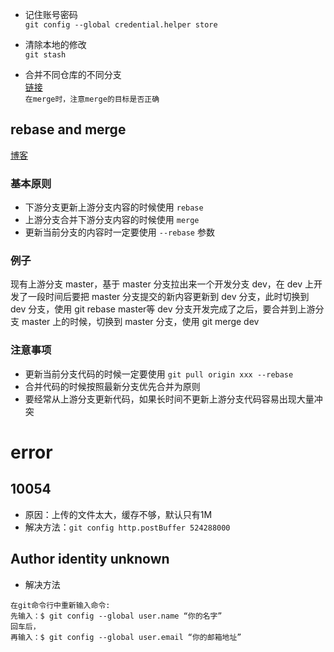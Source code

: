 + 记住账号密码  
`git config --global credential.helper store`
  
+ 清除本地的修改  
`git stash`
  
+ 合并不同仓库的不同分支  
[链接](https://www.zybuluo.com/aqa510415008/note/1428756)  
  `在merge时，注意merge的目标是否正确`
  
## rebase and merge
[博客](https://zhuanlan.zhihu.com/p/93635269)
### 基本原则
+ 下游分支更新上游分支内容的时候使用 `rebase`
+ 上游分支合并下游分支内容的时候使用 `merge`
+ 更新当前分支的内容时一定要使用 `--rebase` 参数

### 例子
现有上游分支 master，基于 master 分支拉出来一个开发分支 dev，在 dev 上开发了一段时间后要把 master 分支提交的新内容更新到 dev 分支，此时切换到 dev 分支，使用 git rebase master等 dev 分支开发完成了之后，要合并到上游分支 master 上的时候，切换到 master 分支，使用 git merge dev

### 注意事项
+ 更新当前分支代码的时候一定要使用 `git pull origin xxx --rebase`
+ 合并代码的时候按照最新分支优先合并为原则
+ 要经常从上游分支更新代码，如果长时间不更新上游分支代码容易出现大量冲突


# error
## 10054
+ 原因：上传的文件太大，缓存不够，默认只有1M
+ 解决方法：`git config http.postBuffer 524288000`

## Author identity unknown
+ 解决方法   
```
在git命令行中重新输入命令:  
先输入：$ git config --global user.name “你的名字”
回车后，
再输入：$ git config --global user.email “你的邮箱地址”
```